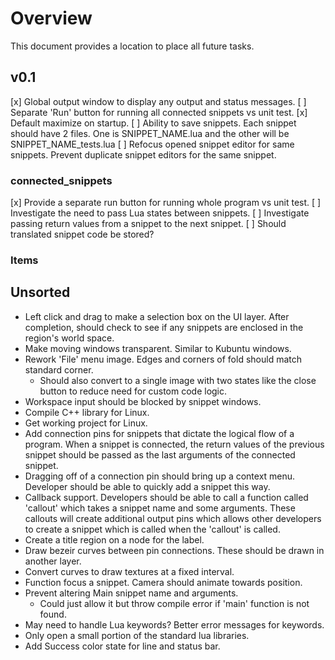 # Overview
This document provides a location to place all future tasks.

## v0.1
[x] Global output window to display any output and status messages.
[ ] Separate 'Run' button for running all connected snippets vs unit test.
[x] Default maximize on startup.
[ ] Ability to save snippets. Each snippet should have 2 files. One is SNIPPET_NAME.lua and the other will be SNIPPET_NAME_tests.lua
[ ] Refocus opened snippet editor for same snippets. Prevent duplicate snippet editors for the same snippet.

### connected_snippets
[x] Provide a separate run button for running whole program vs unit test.
[ ] Investigate the need to pass Lua states between snippets.
[ ] Investigate passing return values from a snippet to the next snippet.
[ ] Should translated snippet code be stored?

### Items

## Unsorted
* Left click and drag to make a selection box on the UI layer. After completion, should check to see if any snippets are enclosed in the region's world space.
* Make moving windows transparent. Similar to Kubuntu windows.
* Rework 'File' menu image. Edges and corners of fold should match standard corner.
	* Should also convert to a single image with two states like the close button to reduce need for custom code logic.
* Workspace input should be blocked by snippet windows.
* Compile C++ library for Linux.
* Get working project for Linux.
* Add connection pins for snippets that dictate the logical flow of a program. When a snippet is connected, the return values of the previous snippet should be passed as the last arguments of the connected snippet.
* Dragging off of a connection pin should bring up a context menu. Developer should be able to quickly add a snippet this way.
* Callback support. Developers should be able to call a function called 'callout' which takes a snippet name and some arguments. These callouts will create additional output pins which allows other developers to create a snippet which is called when the 'callout' is called.
* Create a title region on a node for the label.
* Draw bezeir curves between pin connections. These should be drawn in another layer.
* Convert curves to draw textures at a fixed interval.
* Function focus a snippet. Camera should animate towards position.
* Prevent altering Main snippet name and arguments.
	* Could just allow it but throw compile error if 'main' function is not found.
* May need to handle Lua keywords? Better error messages for keywords.
* Only open a small portion of the standard lua libraries.
* Add Success color state for line and status bar.

